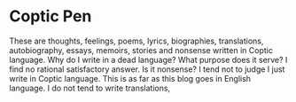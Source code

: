 # Coptic Pen
These are thoughts, feelings, poems, lyrics, biographies, translations, autobiography, essays, memoirs, stories and nonsense written in Coptic language. Why do I write in a dead language? What purpose does it serve? I find no rational satisfactory answer. Is it nonsense? I tend not to judge I just write in Coptic language. This is as far as this blog goes in English language. I do not tend to write translations,

